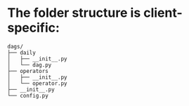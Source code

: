 # The folder structure is client-specific:  

```
dags/  
├── daily  
│   ├── __init__.py  
│   └── dag.py  
├── operators  
│   ├── __init__.py  
│   └── operator.py  
├── __init__.py  
└── config.py
```
